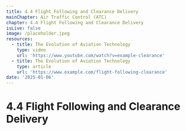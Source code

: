 ```yaml
---
title: 4.4 Flight Following and Clearance Delivery
mainChapter: Air Traffic Control (ATC)
chapter: 4.4 Flight Following and Clearance Delivery
isLive: false
image: /placeholder.jpeg
resources:
  - title: The Evolution of Aviation Technology
    type: video
    url: 'https://www.youtube.com/watch?v=example-clearance'
  - title: The Evolution of Aviation Technology
    type: article
    url: 'https://www.example.com/flight-following-clearance'
date: '2025-01-06'
---
```


# 4.4 Flight Following and Clearance Delivery
